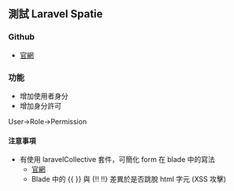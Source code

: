 ## 測試 Laravel Spatie 

### Github
- [官網](https://spatie.be/docs/laravel-permission/v4/introduction)

### 功能
- 增加使用者身分
- 增加身分許可

User->Role->Permission

#### 注意事項
- 有使用 laravelCollective 套件，可簡化 form 在 blade 中的寫法
    - [官網](https://laravelcollective.com/docs/6.x/html)
    - Blade 中的 {{ }} 與 {!! !!} 差異於是否跳脫 html 字元 (XSS 攻擊)
   

